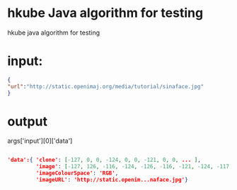 # hkube Java algorithm for testing
hkube java algorithm for testing

# input:
```json
{
"url":"http://static.openimaj.org/media/tutorial/sinaface.jpg"
}
```
# output
args['input'][0]['data']
```json

'data':{ 'clone': [-127, 0, 0, -124, 0, 0, -121, 0, 0, ... ],
         'image': [-127, 126, -116, -124, -126, -116, -121, -124, -117, ... ], 
         'imageColourSpace': 'RGB', 
         'imageURL': 'http://static.openim...naface.jpg'}
